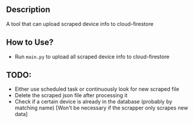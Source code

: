 ## Description
A tool that can upload scraped device info to cloud-firestore

## How to Use?
- Run `main.py` to upload all scraped device info to cloud-firestore

## TODO:
- Either use scheduled task or continuously look for new scraped file
- Delete the scraped json file after processing it
- Check if a certain device is already in the database (probably by matching name) [Won't be necessary if the scrapper only scrapes new data]